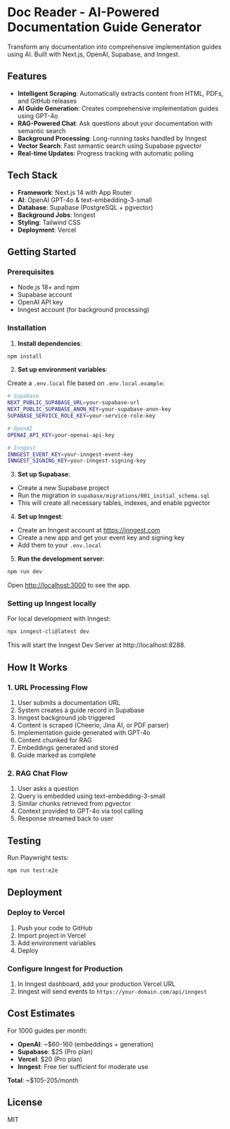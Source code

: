# Doc Reader - AI-Powered Documentation Guide Generator

Transform any documentation into comprehensive implementation guides using AI. Built with Next.js, OpenAI, Supabase, and Inngest.

## Features

- **Intelligent Scraping**: Automatically extracts content from HTML, PDFs, and GitHub releases
- **AI Guide Generation**: Creates comprehensive implementation guides using GPT-4o
- **RAG-Powered Chat**: Ask questions about your documentation with semantic search
- **Background Processing**: Long-running tasks handled by Inngest
- **Vector Search**: Fast semantic search using Supabase pgvector
- **Real-time Updates**: Progress tracking with automatic polling

## Tech Stack

- **Framework**: Next.js 14 with App Router
- **AI**: OpenAI GPT-4o & text-embedding-3-small
- **Database**: Supabase (PostgreSQL + pgvector)
- **Background Jobs**: Inngest
- **Styling**: Tailwind CSS
- **Deployment**: Vercel

## Getting Started

### Prerequisites

- Node.js 18+ and npm
- Supabase account
- OpenAI API key
- Inngest account (for background processing)

### Installation

1. **Install dependencies**:

```bash
npm install
```

2. **Set up environment variables**:

Create a `.env.local` file based on `.env.local.example`:

```bash
# Supabase
NEXT_PUBLIC_SUPABASE_URL=your-supabase-url
NEXT_PUBLIC_SUPABASE_ANON_KEY=your-supabase-anon-key
SUPABASE_SERVICE_ROLE_KEY=your-service-role-key

# OpenAI
OPENAI_API_KEY=your-openai-api-key

# Inngest
INNGEST_EVENT_KEY=your-inngest-event-key
INNGEST_SIGNING_KEY=your-inngest-signing-key
```

3. **Set up Supabase**:

- Create a new Supabase project
- Run the migration in `supabase/migrations/001_initial_schema.sql`
- This will create all necessary tables, indexes, and enable pgvector

4. **Set up Inngest**:

- Create an Inngest account at https://inngest.com
- Create a new app and get your event key and signing key
- Add them to your `.env.local`

5. **Run the development server**:

```bash
npm run dev
```

Open [http://localhost:3000](http://localhost:3000) to see the app.

### Setting up Inngest locally

For local development with Inngest:

```bash
npx inngest-cli@latest dev
```

This will start the Inngest Dev Server at http://localhost:8288.

## How It Works

### 1. URL Processing Flow

1. User submits a documentation URL
2. System creates a guide record in Supabase
3. Inngest background job triggered
4. Content is scraped (Cheerio, Jina AI, or PDF parser)
5. Implementation guide generated with GPT-4o
6. Content chunked for RAG
7. Embeddings generated and stored
8. Guide marked as complete

### 2. RAG Chat Flow

1. User asks a question
2. Query is embedded using text-embedding-3-small
3. Similar chunks retrieved from pgvector
4. Context provided to GPT-4o via tool calling
5. Response streamed back to user

## Testing

Run Playwright tests:

```bash
npm run test:e2e
```

## Deployment

### Deploy to Vercel

1. Push your code to GitHub
2. Import project in Vercel
3. Add environment variables
4. Deploy

### Configure Inngest for Production

1. In Inngest dashboard, add your production Vercel URL
2. Inngest will send events to `https://your-domain.com/api/inngest`

## Cost Estimates

For 1000 guides per month:

- **OpenAI**: ~$60-160 (embeddings + generation)
- **Supabase**: $25 (Pro plan)
- **Vercel**: $20 (Pro plan)
- **Inngest**: Free tier sufficient for moderate use

**Total**: ~$105-205/month

## License

MIT
